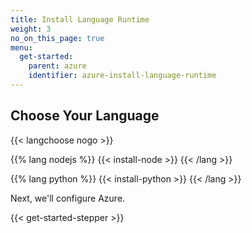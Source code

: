 ```yaml
---
title: Install Language Runtime
weight: 3
no_on_this_page: true
menu:
  get-started:
    parent: azure
    identifier: azure-install-language-runtime
---
```


## Choose Your Language

{{< langchoose nogo >}}

{{% lang nodejs %}}
{{< install-node >}}
{{< /lang >}}

{{% lang python %}}
{{< install-python >}}
{{< /lang >}}

Next, we'll configure Azure.

{{< get-started-stepper >}}
